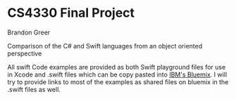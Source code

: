# CS4330 Final Project

Brandon Greer

Comparison of the C# and Swift languages from an object oriented perspective


All swift Code examples are provided as both Swift playground files for use in Xcode and .swift files which can be copy pasted into [IBM's Bluemix](https://swift.sandbox.bluemix.net/#/repl).  I will try to provide links to most of the examples as shared files on bluemix in the .swift files as well.